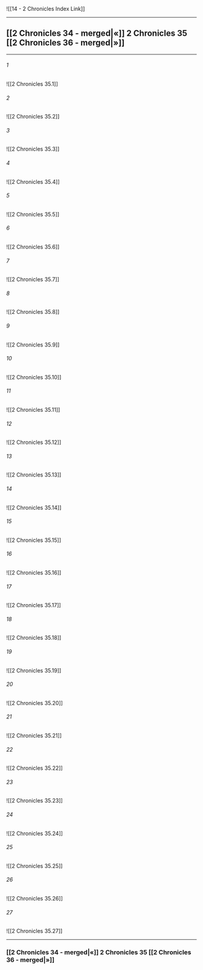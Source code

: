 ![[14 - 2 Chronicles Index Link]]

---
##  [[2 Chronicles 34 - merged|«]] 2 Chronicles 35 [[2 Chronicles 36 - merged|»]]

---

###### 1
![[2 Chronicles 35.1]] 

###### 2
![[2 Chronicles 35.2]] 

###### 3
![[2 Chronicles 35.3]] 

###### 4
![[2 Chronicles 35.4]]

###### 5 
![[2 Chronicles 35.5]] 

###### 6
![[2 Chronicles 35.6]] 

###### 7
![[2 Chronicles 35.7]] 

###### 8
![[2 Chronicles 35.8]] 

###### 9
![[2 Chronicles 35.9]] 

###### 10
![[2 Chronicles 35.10]] 

###### 11
![[2 Chronicles 35.11]] 

###### 12
![[2 Chronicles 35.12]]

###### 13
![[2 Chronicles 35.13]] 

###### 14
![[2 Chronicles 35.14]] 

###### 15
![[2 Chronicles 35.15]]

###### 16
![[2 Chronicles 35.16]] 

###### 17
![[2 Chronicles 35.17]]

###### 18
![[2 Chronicles 35.18]] 

###### 19
![[2 Chronicles 35.19]] 

###### 20
![[2 Chronicles 35.20]]

###### 21
![[2 Chronicles 35.21]] 

###### 22
![[2 Chronicles 35.22]] 

###### 23
![[2 Chronicles 35.23]]

###### 24
![[2 Chronicles 35.24]] 

###### 25
![[2 Chronicles 35.25]]

###### 26
![[2 Chronicles 35.26]] 

###### 27
![[2 Chronicles 35.27]] 


---
###  [[2 Chronicles 34 - merged|«]] 2 Chronicles 35 [[2 Chronicles 36 - merged|»]]